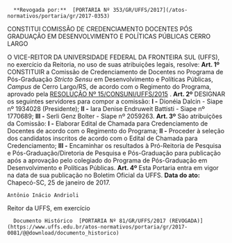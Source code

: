       **Revogada por:**  [PORTARIA Nº 353/GR/UFFS/2017](/atos-normativos/portaria/gr/2017-0353) 

   CONSTITUI COMISSÃO DE CREDENCIAMENTO DOCENTES PÓS GRADUAÇÃO EM DESENVOLVIMENTO E POLÍTICAS PÚBLICAS CERRO LARGO  

 O VICE-REITOR DA UNIVERSIDADE FEDERAL DA FRONTEIRA SUL (UFFS), no exercício da Reitoria, no uso de suas atribuições legais, resolve:   **Art. 1º** CONSTITUIR a Comissão de Credenciamento de Docentes no Programa de Pós-Graduação *Stricto Sensu* em Desenvolvimento e Políticas Públicas, *Campus* de Cerro Largo/RS, de acordo com o Regimento do Programa, aprovado pela [RESOLUÇÃO Nº 15/CONSUNI/UFFS/2015](https://www.uffs.edu.br/atos-normativos/resolucao/consuni/2015-0015)  .   **Art. 2º** DESIGNAR os seguintes servidores para compor a comissão: **I -** Dionéia Dalcin - Siape nº 1934028 (Presidente); **II -** Iara Denise Endruweit Battisti - Siape nº 1770689; **III -** Serli Genz Bolter - Siape nº 2059263.   **Art. 3º** São atribuições da Comissão: **I -** Elaborar Edital de Chamada para Credenciamento de Docentes de acordo com o Regimento do Programa; **II -** Proceder à seleção dos candidatos inscritos de acordo com o Edital de Chamada para Credenciamento; **III -** Encaminhar os resultados à Pró-Reitoria de Pesquisa e Pós-Graduação/Diretoria de Pesquisa e Pós-Graduação para publicação após a aprovação pelo colegiado do Programa de Pós-Graduação em Desenvolvimento e Políticas Públicas.   **Art. 4º** Esta Portaria entra em vigor na data de sua publicação no Boletim Oficial da UFFS.      **Data do ato:** Chapecó-SC, 25 de janeiro de 2017.   
 

    Antônio Inácio Andrioli   
 Reitor da UFFS, em exercício 

      Documento Histórico  [PORTARIA Nº 81/GR/UFFS/2017 (REVOGADA)](https://www.uffs.edu.br/atos-normativos/portaria/gr/2017-0081/@@download/documento_historico)     
      